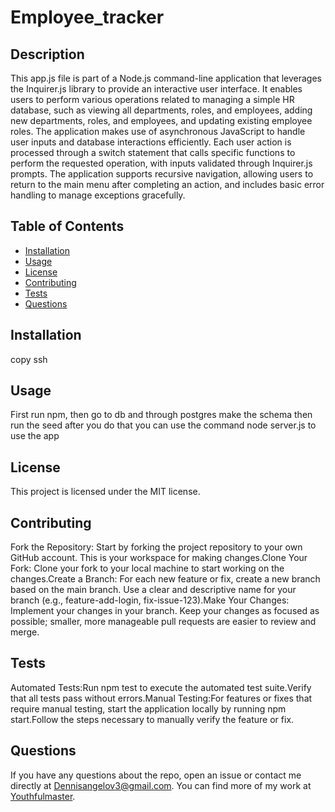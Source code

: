
# Employee_tracker

## Description
This app.js file is part of a Node.js command-line application that leverages the Inquirer.js library to provide an interactive user interface. It enables users to perform various operations related to managing a simple HR database, such as viewing all departments, roles, and employees, adding new departments, roles, and employees, and updating existing employee roles. The application makes use of asynchronous JavaScript to handle user inputs and database interactions efficiently. Each user action is processed through a switch statement that calls specific functions to perform the requested operation, with inputs validated through Inquirer.js prompts. The application supports recursive navigation, allowing users to return to the main menu after completing an action, and includes basic error handling to manage exceptions gracefully.

## Table of Contents
- [Installation](#installation)
- [Usage](#usage)
- [License](#license)
- [Contributing](#contributing)
- [Tests](#tests)
- [Questions](#questions)

## Installation
copy ssh

## Usage
First run npm, then go to db and through postgres make the schema then run the seed after you do that you can use the command node server.js to use the app

## License
This project is licensed under the MIT license.

## Contributing
Fork the Repository: Start by forking the project repository to your own GitHub account. This is your workspace for making changes.Clone Your Fork: Clone your fork to your local machine to start working on the changes.Create a Branch: For each new feature or fix, create a new branch based on the main branch. Use a clear and descriptive name for your branch (e.g., feature-add-login, fix-issue-123).Make Your Changes: Implement your changes in your branch. Keep your changes as focused as possible; smaller, more manageable pull requests are easier to review and merge.

## Tests
 Automated Tests:Run npm test to execute the automated test suite.Verify that all tests pass without errors.Manual Testing:For features or fixes that require manual testing, start the application locally by running npm start.Follow the steps necessary to manually verify the feature or fix.

## Questions
If you have any questions about the repo, open an issue or contact me directly at Dennisangelov3@gmail.com. You can find more of my work at [Youthfulmaster](https://github.com/Youthfulmaster/).
    